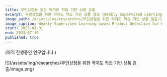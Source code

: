 ```yaml
---
title: 무인상점을 위한 약지도 학습 기반 상품 검출
excerpt: 무인상점을 위한 약지도 학습 기반 상품 검출 (Weakly Supervised Learning-based Product Detection for Unmanned Store)
image_path: /assets/img/researches/무인상점을 위한 약지도 학습 기반 상품 검출/image.png
image_caption: Weakly Supervised Learning-based Product Detection for Unmanned Store
start: 2023-03-01
end: 2023-07-19
published: true
---
```


(아직 진행중인 연구입니다.)

![](/assets/img/researches/무인상점을 위한 약지도 학습 기반 상품 검출/image.png)

